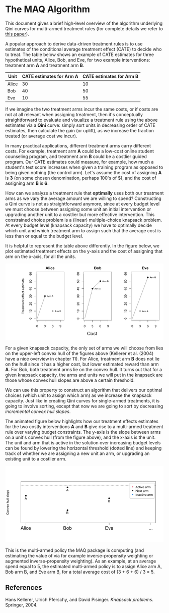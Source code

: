 # The MAQ Algorithm

This document gives a brief high-level overview of the algorithm underlying Qini curves for multi-armed treatment rules (for complete details we refer to [this paper](https://arxiv.org/abs/2306.11979)).

A popular approach to derive data-driven treatment rules is to use estimates of the conditional average treatment effect (CATE) to decide who to treat. The table below shows an example of CATE estimates for three hypothetical units, Alice, Bob, and Eve, for two example interventions: treatment arm **A** and treatment arm **B**.

| Unit  | CATE estimates for Arm A | CATE estimates for Arm B |
|-------|--------------------------|--------------------------|
| Alice | 30                       | 10                       |
| Bob   | 40                       | 50                       |
| Eve   | 10                       | 55                       |

If we imagine the two treatment arms incur the same costs, or if costs are not at all relevant when assigning treatment, then it's conceptually straightforward to evaluate and visualize a treatment rule using the above estimates via a **Qini** curve: simply sort units in decreasing order of CATE estimates, then calculate the gain (or uplift), as we increase the fraction treated (or average cost we incur).

In many practical applications, different treatment arms carry different costs. For example, treatment arm **A** could be a low-cost online student counseling program, and treatment arm **B** could be a costlier guided program. Our CATE estimates could measure, for example, how much a student's test score increases when given a training program as opposed to being given nothing (the control arm). Let's assume the cost of assigning **A** is **3** (on some chosen denomination, perhaps 100's of $), and the cost of assigning arm **B** is **6**.

How can we analyze a treatment rule that **optimally** uses both our treatment arms as we vary the average amount we are willing to spend? Constructing a Qini curve is not as straightforward anymore, since at every budget level we must choose between assigning some unit an initial intervention or upgrading another unit to a costlier but more effective intervention. This constrained choice problem is a (linear) multiple-choice knapsack problem. At every budget level (knapsack capacity) we have to optimally decide which unit and which treatment arm to assign such that the average cost is less than or equal to the budget level.

It is helpful to represent the table above differently. In the figure below, we plot estimated treatment effects on the y-axis and the cost of assigning that arm on the x-axis, for all the units.

![](images/hulls.png)

For a given knapsack capacity, the only set of arms we will choose from lies on the upper-left convex hull of the figures above (Kellerer et al. (2004) have a nice overview in chapter 11). For Alice, treatment arm **B** does not lie on the hull since it has a higher cost, but lower estimated reward than arm **A**. For Bob, both treatment arms lie on the convex hull. It turns out that for a given knapsack capacity, the arms and units we will put in the knapsack are those whose convex hull slopes are above a certain threshold.

We can use this property to construct an algorithm that delivers our optimal choices (which unit to assign which arm) as we increase the knapsack capacity. Just like in creating Qini curves for single-armed treatments, it is going to involve sorting, except that now we are going to sort by decreasing *incremental convex hull slopes*.

The animated figure below highlights how our treatment effects estimates for the two costly interventions **A** and **B** give rise to a multi-armed treatment rule over varying budget constraints. The y-axis is the slope between arms on a unit's convex hull (from the figure above), and the x-axis is the unit. The unit and arm that is active in the solution over increasing budget levels can be found by lowering the horizontal threshold (dotted line) and keeping track of whether we are assigning a new unit an arm, or upgrading an existing unit to a costlier arm.

![](images/lambdas.gif)

This is the multi-armed policy the MAQ package is computing (and estimating the value of via for example inverse-propensity weighting or augmented inverse-propensity weighting). As an example, at an average spend equal to 5, the estimated multi-armed policy is to assign Alice arm A, Bob arm B, and Eve arm B, for a total average cost of (3 + 6 + 6) / 3 = 5.

## References
Hans Kellerer, Ulrich Pferschy, and David Pisinger. *Knapsack problems*. Springer, 2004.
